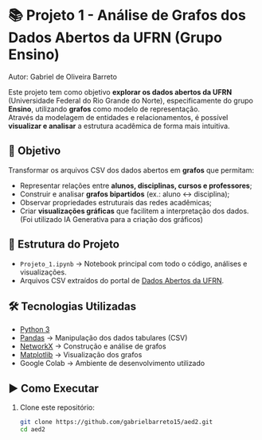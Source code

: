 # 📚 Projeto 1 - Análise de Grafos dos Dados Abertos da UFRN (Grupo Ensino)

Autor: Gabriel de Oliveira Barreto

Este projeto tem como objetivo **explorar os dados abertos da UFRN** (Universidade Federal do Rio Grande do Norte), especificamente do grupo **Ensino**, utilizando **grafos** como modelo de representação.  
Através da modelagem de entidades e relacionamentos, é possível **visualizar e analisar** a estrutura acadêmica de forma mais intuitiva.

## 🚀 Objetivo

Transformar os arquivos CSV dos dados abertos em **grafos** que permitam:
- Representar relações entre **alunos, disciplinas, cursos e professores**;
- Construir e analisar **grafos bipartidos** (ex.: aluno ↔ disciplina);
- Observar propriedades estruturais das redes acadêmicas;
- Criar **visualizações gráficas** que facilitem a interpretação dos dados. (Foi utilizado IA Generativa para a criação dos gráficos)

## 📂 Estrutura do Projeto

- `Projeto_1.ipynb` → Notebook principal com todo o código, análises e visualizações.
- Arquivos CSV extraídos do portal de [Dados Abertos da UFRN](https://dados.ufrn.br/).

## 🛠️ Tecnologias Utilizadas

- [Python 3](https://www.python.org/)
- [Pandas](https://pandas.pydata.org/) → Manipulação dos dados tabulares (CSV)
- [NetworkX](https://networkx.org/) → Construção e análise de grafos
- [Matplotlib](https://matplotlib.org/) → Visualização dos grafos
- Google Colab → Ambiente de desenvolvimento utilizado

## ▶️ Como Executar

1. Clone este repositório:
   ```bash
   git clone https://github.com/gabrielbarreto15/aed2.git
   cd aed2
